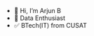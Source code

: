 - 👋 Hi, I’m Arjun B
- 👀 Data Enthusiast 
- ✅ BTech(IT) from CUSAT

<!---
aarjun47/aarjun47 is a ✨ special ✨ repository because its `README.md` (this file) appears on your GitHub profile.
You can click the Preview link to take a look at your changes.
--->

